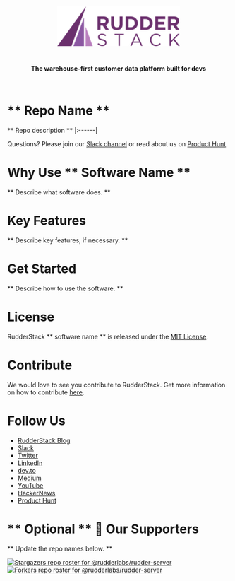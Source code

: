 <p align="center"><a href="https://rudderstack.com"><img src="https://raw.githubusercontent.com/rudderlabs/rudder-server/master/resources/RudderStack.png" alt="RudderStack - An Open Source Customer Data Platform" height="90"/></a></p>
<h1 align="center"></h1>
<p align="center"><b>The warehouse-first customer data platform built for devs</b></p>
<br/>

# \*\* Repo Name \*\*

\*\* Repo description \*\*
|:------|

Questions? Please join our [Slack channel](https://resources.rudderstack.com/join-rudderstack-slack) or read about us on [Product Hunt](https://www.producthunt.com/posts/rudderstack).

# Why Use \*\* Software Name \*\*

\*\* Describe what software does. \*\*

# Key Features

\*\* Describe key features, if necessary. \*\*

# Get Started

\*\* Describe how to use the software. \*\*

# License

RudderStack \*\* software name \*\* is released under the [MIT License][mit_license].

# Contribute

We would love to see you contribute to RudderStack. Get more information on how to contribute [here](CONTRIBUTING.md).

# Follow Us

- [RudderStack Blog][rudderstack-blog]
- [Slack][slack]
- [Twitter][twitter]
- [LinkedIn][linkedin]
- [dev.to][devto]
- [Medium][medium]
- [YouTube][youtube]
- [HackerNews][hackernews]
- [Product Hunt][producthunt]

# \*\* Optional \*\* :clap:  Our Supporters

\*\* Update the repo names below. \*\*<br />

[![Stargazers repo roster for @rudderlabs/rudder-server](https://reporoster.com/stars/rudderlabs/rudder-repo-template)](https://github.com/rudderlabs/rudder-repo-template/stargazers)
[![Forkers repo roster for @rudderlabs/rudder-server](https://reporoster.com/forks/rudderlabs/rudder-repo-template)](https://github.com/rudderlabs/rudder-repo-template/network/members)

<!----variables---->

[slack]: https://resources.rudderstack.com/join-rudderstack-slack
[twitter]: https://twitter.com/rudderstack
[linkedin]: https://www.linkedin.com/company/rudderlabs/
[devto]: https://dev.to/rudderstack
[medium]: https://rudderstack.medium.com/
[youtube]: https://www.youtube.com/channel/UCgV-B77bV_-LOmKYHw8jvBw
[rudderstack-blog]: https://rudderstack.com/blog/
[hackernews]: https://news.ycombinator.com/item?id=21081756
[producthunt]: https://www.producthunt.com/posts/rudderstack
[agplv3_license]: https://www.gnu.org/licenses/agpl-3.0-standalone.html
[sspl_license]: https://www.mongodb.com/licensing/server-side-public-license
[mit_license]: https://opensource.org/licenses/MIT
[config-generator]: https://github.com/rudderlabs/config-generator
[config-generator-section]: https://github.com/rudderlabs/rudder-server/blob/master/README.md#rudderstack-config-generator
[rudder-logo]: https://repository-images.githubusercontent.com/197743848/b352c900-dbc8-11e9-9d45-4deb9274101f
